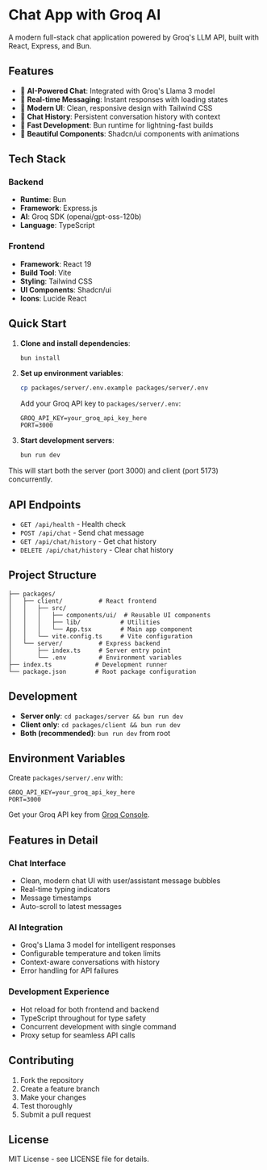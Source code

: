 # Chat App with Groq AI

A modern full-stack chat application powered by Groq's LLM API, built with React, Express, and Bun.

## Features

- 🤖 **AI-Powered Chat**: Integrated with Groq's Llama 3 model
- 💬 **Real-time Messaging**: Instant responses with loading states
- 📱 **Modern UI**: Clean, responsive design with Tailwind CSS
- 🔄 **Chat History**: Persistent conversation history with context
- 🚀 **Fast Development**: Bun runtime for lightning-fast builds
- 🎨 **Beautiful Components**: Shadcn/ui components with animations

## Tech Stack

### Backend
- **Runtime**: Bun
- **Framework**: Express.js
- **AI**: Groq SDK (openai/gpt-oss-120b)
- **Language**: TypeScript

### Frontend
- **Framework**: React 19
- **Build Tool**: Vite
- **Styling**: Tailwind CSS
- **UI Components**: Shadcn/ui
- **Icons**: Lucide React

## Quick Start

1. **Clone and install dependencies**:
   ```bash
   bun install
   ```

2. **Set up environment variables**:
   ```bash
   cp packages/server/.env.example packages/server/.env
   ```
   Add your Groq API key to `packages/server/.env`:
   ```
   GROQ_API_KEY=your_groq_api_key_here
   PORT=3000
   ```

3. **Start development servers**:
   ```bash
   bun run dev
   ```

This will start both the server (port 3000) and client (port 5173) concurrently.

## API Endpoints

- `GET /api/health` - Health check
- `POST /api/chat` - Send chat message
- `GET /api/chat/history` - Get chat history
- `DELETE /api/chat/history` - Clear chat history

## Project Structure

```
├── packages/
│   ├── client/          # React frontend
│   │   ├── src/
│   │   │   ├── components/ui/  # Reusable UI components
│   │   │   ├── lib/           # Utilities
│   │   │   └── App.tsx        # Main app component
│   │   └── vite.config.ts     # Vite configuration
│   └── server/          # Express backend
│       ├── index.ts     # Server entry point
│       └── .env         # Environment variables
├── index.ts            # Development runner
└── package.json        # Root package configuration
```

## Development

- **Server only**: `cd packages/server && bun run dev`
- **Client only**: `cd packages/client && bun run dev`
- **Both (recommended)**: `bun run dev` from root

## Environment Variables

Create `packages/server/.env` with:

```env
GROQ_API_KEY=your_groq_api_key_here
PORT=3000
```

Get your Groq API key from [Groq Console](https://console.groq.com/).

## Features in Detail

### Chat Interface
- Clean, modern chat UI with user/assistant message bubbles
- Real-time typing indicators
- Message timestamps
- Auto-scroll to latest messages

### AI Integration
- Groq's Llama 3 model for intelligent responses
- Configurable temperature and token limits
- Context-aware conversations with history
- Error handling for API failures

### Development Experience
- Hot reload for both frontend and backend
- TypeScript throughout for type safety
- Concurrent development with single command
- Proxy setup for seamless API calls

## Contributing

1. Fork the repository
2. Create a feature branch
3. Make your changes
4. Test thoroughly
5. Submit a pull request

## License

MIT License - see LICENSE file for details.